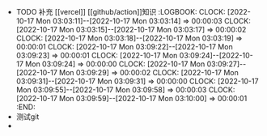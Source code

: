- TODO 补充 [[vercel]] [[github/action]]知识
  :LOGBOOK:
  CLOCK: [2022-10-17 Mon 03:03:11]--[2022-10-17 Mon 03:03:14] =>  00:00:03
  CLOCK: [2022-10-17 Mon 03:03:15]--[2022-10-17 Mon 03:03:17] =>  00:00:02
  CLOCK: [2022-10-17 Mon 03:03:18]--[2022-10-17 Mon 03:03:19] =>  00:00:01
  CLOCK: [2022-10-17 Mon 03:09:22]--[2022-10-17 Mon 03:09:23] =>  00:00:01
  CLOCK: [2022-10-17 Mon 03:09:24]--[2022-10-17 Mon 03:09:24] =>  00:00:00
  CLOCK: [2022-10-17 Mon 03:09:27]--[2022-10-17 Mon 03:09:29] =>  00:00:02
  CLOCK: [2022-10-17 Mon 03:09:31]--[2022-10-17 Mon 03:09:31] =>  00:00:00
  CLOCK: [2022-10-17 Mon 03:09:55]--[2022-10-17 Mon 03:09:58] =>  00:00:03
  CLOCK: [2022-10-17 Mon 03:09:59]--[2022-10-17 Mon 03:10:00] =>  00:00:01
  :END:
- 测试git
-